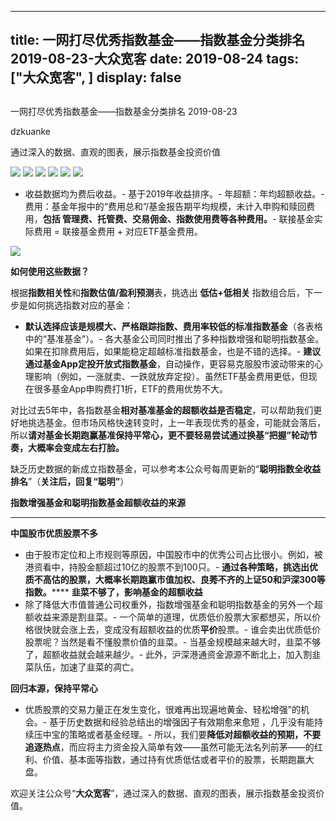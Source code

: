 
---
title:   一网打尽优秀指数基金——指数基金分类排名 2019-08-23-大众宽客
date: 2019-08-24
tags: ["大众宽客", ]
display: false
---


## 



一网打尽优秀指数基金——指数基金分类排名 2019-08-23




dzkuanke




通过深入的数据、直观的图表，展示指数基金投资价值


<img class="rich_pages" data-ratio="1.4989775051124745" data-s="300,640" src="https://mmbiz.qpic.cn/mmbiz_png/PKw3FQPmhIgpVK18iaIhfibHCkkdkpORibHX7LBeXQXY8jsPItmEeicAXU6ibQCuzCqwbtBeLofczaUibH2QdNDXJv1A/640?wx_fmt=png" data-type="png" data-w="978" style=""/>

<img class="rich_pages" data-ratio="1.0512295081967213" data-s="300,640" src="https://mmbiz.qpic.cn/mmbiz_png/PKw3FQPmhIgpVK18iaIhfibHCkkdkpORibHKQPjKicRGiazbatjeKLywjcpE22Q6ooZiaVnTkplonq2icGmiaquIXqXUmA/640?wx_fmt=png" data-type="png" data-w="976" style=""/>

<img class="rich_pages" data-ratio="1.3617886178861789" data-s="300,640" src="https://mmbiz.qpic.cn/mmbiz_png/PKw3FQPmhIgpVK18iaIhfibHCkkdkpORibHtwIUDkl7bjMkE2H8uCjZ9kicBH2jsoMibDCNPgkqq6fgiaw36xrBicGKXw/640?wx_fmt=png" data-type="png" data-w="984" style=""/>

<img class="rich_pages" data-ratio="1.182555780933063" data-s="300,640" src="https://mmbiz.qpic.cn/mmbiz_png/PKw3FQPmhIgpVK18iaIhfibHCkkdkpORibHeHUYIGibQic3SmjjLToJJNL7EnnFpeEz7tC0paickYNlFbPjaUDmy76aA/640?wx_fmt=png" data-type="png" data-w="986" style=""/>

<img class="rich_pages" data-ratio="0.9226069246435845" data-s="300,640" src="https://mmbiz.qpic.cn/mmbiz_png/PKw3FQPmhIgpVK18iaIhfibHCkkdkpORibHiaibRlGKjZzYibaodDKhoSzMZI6JFSFwLGmGu8gQb9SJb1cvbDdYUBlJw/640?wx_fmt=png" data-type="png" data-w="982" style=""/>

<img class="rich_pages" data-ratio="0.789795918367347" data-s="300,640" src="https://mmbiz.qpic.cn/mmbiz_png/PKw3FQPmhIgpVK18iaIhfibHCkkdkpORibHmicQp0O0icx0SZcpObYRc8icUx2j7dx3ibcCcgFEleLNdZv90FpH7WB71g/640?wx_fmt=png" data-type="png" data-w="980" style=""/>


- 收益数据均为费后收益。- 基于2019年收益排序。- 年超额：年均超额收益。- 费用：基金年报中的“费用总和”/基金报告期平均规模，未计入申购和赎回费用，**包括 管理费、托管费、交易佣金、指数使用费等各种费用。**- 联接基金实际费用 = 联接基金费用 + 对应ETF基金费用。


<img class="rich_pages" data-ratio="0.3739352640545145" data-s="300,640" src="https://mmbiz.qpic.cn/mmbiz_png/PKw3FQPmhIjRfZpR3LYic93G9bLic2bFpgJnJdJe0VWH3Z1CpISTgM0CNibDTEC3icib110gqMOxNWdic0SBNgsAz5kg/640?wx_fmt=png" data-type="png" data-w="1174" style=""/>





**如何使用这些数据？**



根据**指数相关性**和**指数估值/盈利预测**表，挑选出&nbsp;**低估+低相关** 指数组合后，下一步是如何挑选指数对应的基金：
- **默认选择应该是规模大、严格跟踪指数、费用率较低的标准指数基金**（各表格中的“基准基金”）。- 各大基金公司同时推出了多种指数增强和聪明指数基金。如果在扣除费用后，如果能稳定超越标准指数基金，也是不错的选择。- **建议通过基金App定投开放式指数基金**，自动操作，更容易克服股市波动带来的心理影响（例如，一涨就卖、一跌就放弃定投）。虽然ETF基金费用更低，但现在很多基金App申购费打1折，ETF的费用优势不大。


对比过去5年中，各指数基金**相对基准基金的超额收益是否稳定**<h-char unicode="ff0c" class="" style="max-width: 100%;box-sizing: border-box !important;word-wrap: break-word !important;">，</h-char>可以帮助我们更好地挑选基金。但市场风格快速转变时，上一年表现优秀的基金，可能就会落后，所以**请对基金长期跑赢基准保持平常心，更不要轻易尝试通过换基“把握”轮动节奏，大概率会变成左右打脸。**



缺乏历史数据的新成立指数基金，可以参考本公众号每周更新的“**聪明指数全收益排名**”（**关注后，回复“聪明”**）





**指数增强基金和聪明指数基金超额收益的来源**

****

**中国股市优质股票不多**
- 由于股市定位和上市规则等原因，中国股市中的优秀公司占比很小。例如，被港资看中，持股金额超过10亿的股票不到100只。- **通过各种策略，挑选出优质不高估的股票，大概率长期跑赢市值加权、良莠不齐的上证50和沪深300等指数。******
**韭菜不够了，影响基金的超额收益**
- 除了降低大市值普通公司权重外，指数增强基金和聪明指数基金的另外一个超额收益来源是割韭菜。- 一个简单的道理，优质低价股票大家都想买，所以价格很快就会涨上去，变成没有超额收益的优质**平价**股票。- 谁会卖出优质低价股票呢？当然是看不懂股票价值的韭菜。- 当基金规模越来越大时，韭菜不够了，超额收益就会越来越少。- 此外，沪深港通资金源源不断北上，加入割韭菜队伍，加速了韭菜的凋亡。


**回归本源，保持平常心**
- 优质股票的交易力量正在发生变化，很难再出现遍地黄金、轻松增强”的机会。- 基于历史数据和经验总结出的增强因子有效期愈来愈短 ，几乎没有能持续压中宝的策略或者基金经理。- 所以，我们要**降低对超额收益的预期，不要追逐热点**，而应将主力资金投入简单有效——虽然可能无法名列前茅——的红利、价值、基本面等指数，通过持有优质低估或者平价的股票，长期跑赢大盘。


欢迎关注公众号“**大众宽客**”，通过深入的数据、直观的图表，展示指数基金投资价值。








